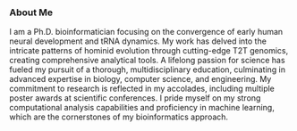 ### About Me

I am a Ph.D. bioinformatician focusing on the convergence of early human neural development and tRNA dynamics. My work has delved into the intricate patterns of hominid evolution through cutting-edge T2T genomics, creating comprehensive analytical tools. A lifelong passion for science has fueled my pursuit of a thorough, multidisciplinary education, culminating in advanced expertise in biology, computer science, and engineering. My commitment to research is reflected in my accolades, including multiple poster awards at scientific conferences. I pride myself on my strong computational analysis capabilities and proficiency in machine learning, which are the cornerstones of my bioinformatics approach.

<!--
**alba1735/alba1735** is a ✨ _special_ ✨ repository because its `README.md` (this file) appears on your GitHub profile.

Here are some ideas to get you started:

- 🔭 I’m currently working on ...
- 🌱 I’m currently learning ...
- 👯 I’m looking to collaborate on ...
- 🤔 I’m looking for help with ...
- 💬 Ask me about ...
- 📫 How to reach me: ...
- 😄 Pronouns: ...
- ⚡ Fun fact: ...
-->
